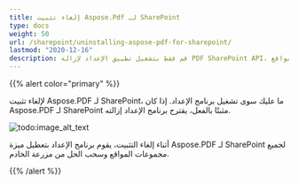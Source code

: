 ```yaml
---
title: إلغاء تثبيت Aspose.Pdf لـ SharePoint
type: docs
weight: 50
url: /sharepoint/uninstalling-aspose-pdf-for-sharepoint/
lastmod: "2020-12-16"
description: قم فقط بتشغيل تطبيق الإعداد لإزالة PDF SharePoint API، وسيقوم بإلغاء تثبيته وتعطيله لجميع مجموعات المواقع.
---
```


{{% alert color="primary" %}}

لإلغاء تثبيت Aspose.PDF لـ SharePoint، ما عليك سوى تشغيل برنامج الإعداد. إذا كان Aspose.PDF لـ SharePoint مثبتًا بالفعل، يقترح برنامج الإعداد إزالته.

![todo:image_alt_text](uninstalling-aspose-pdf-for-sharepoint_1.png)

أثناء إلغاء التثبيت، يقوم برنامج الإعداد بتعطيل ميزة Aspose.PDF لـ SharePoint لجميع مجموعات المواقع وسحب الحل من مزرعة الخادم.

{{% /alert %}}